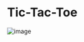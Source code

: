 ﻿# Tic-Tac-Toe
![image](https://github.com/user-attachments/assets/0ac2363d-4c84-46f9-a66c-fd22efbdb977)
